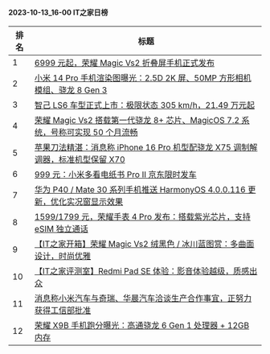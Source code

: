 #### 2023-10-13_16-00  IT之家日榜

| 排名 | 标题|
| --- | ---|
| 1 | [6999 元起，荣耀 Magic Vs2 折叠屏手机正式发布](https://www.ithome.com/0/724/561.htm) |
| 2 | [小米 14 Pro 手机渲染图曝光：2.5D 2K 屏、50MP 方形相机模组、骁龙 8 Gen 3](https://www.ithome.com/0/724/663.htm) |
| 3 | [智己 LS6 车型正式上市：极限状态 305 km/h，21.49 万元起](https://www.ithome.com/0/724/559.htm) |
| 4 | [荣耀 Magic Vs2 搭载第一代骁龙 8+ 芯片、MagicOS 7.2 系统，号称可实现 50 个月流畅](https://www.ithome.com/0/724/556.htm) |
| 5 | [苹果刀法精湛：消息称 iPhone 16 Pro 机型配骁龙 X75 调制解调器，标准机型保留 X70](https://www.ithome.com/0/724/582.htm) |
| 6 | [999 元：小米多看电纸书 Pro Ⅱ 京东限时发车](https://www.ithome.com/0/724/540.htm) |
| 7 | [华为 P40 / Mate 30 系列手机推送 HarmonyOS 4.0.0.116 更新，优化实况窗显示效果](https://www.ithome.com/0/724/563.htm) |
| 8 | [1599/1799 元，荣耀手表 4 Pro 发布：搭载紫光芯片，支持 eSIM 独立通话](https://www.ithome.com/0/724/567.htm) |
| 9 | [【IT之家开箱】荣耀 Magic Vs2 绒黑色 / 冰川蓝图赏：多曲面设计，时尚优雅](https://www.ithome.com/0/724/566.htm) |
| 10 | [【IT之家评测室】Redmi Pad SE 体验：影音体验越级，质感出众](https://www.ithome.com/0/724/524.htm) |
| 11 | [消息称小米汽车与奇瑞、华晨汽车洽谈生产合作事宜，正努力获得工信部批准](https://www.ithome.com/0/724/542.htm) |
| 12 | [荣耀 X9B 手机跑分曝光：高通骁龙 6 Gen 1 处理器 + 12GB 内存](https://www.ithome.com/0/724/570.htm) |
